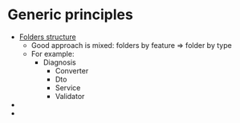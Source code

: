 # Generic principles
* [Folders structure](https://softwareengineering.stackexchange.com/questions/338597/folder-by-type-or-folder-by-feature)
    * Good approach is mixed: folders by feature => folder by type
    * For example:
        * Diagnosis
            * Converter
            * Dto
            * Service
            * Validator
* 
* 